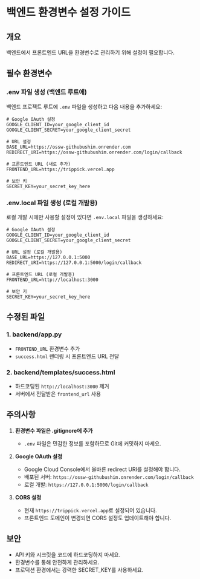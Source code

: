 # 백엔드 환경변수 설정 가이드

## 개요
백엔드에서 프론트엔드 URL을 환경변수로 관리하기 위해 설정이 필요합니다.

## 필수 환경변수

### .env 파일 생성 (백엔드 루트에)
백엔드 프로젝트 루트에 `.env` 파일을 생성하고 다음 내용을 추가하세요:

```env
# Google OAuth 설정
GOOGLE_CLIENT_ID=your_google_client_id
GOOGLE_CLIENT_SECRET=your_google_client_secret

# URL 설정
BASE_URL=https://ossw-githubushim.onrender.com
REDIRECT_URI=https://ossw-githubushim.onrender.com/login/callback

# 프론트엔드 URL (새로 추가)
FRONTEND_URL=https://trippick.vercel.app

# 보안 키
SECRET_KEY=your_secret_key_here
```

### .env.local 파일 생성 (로컬 개발용)
로컬 개발 시에만 사용할 설정이 있다면 `.env.local` 파일을 생성하세요:

```env
# Google OAuth 설정
GOOGLE_CLIENT_ID=your_google_client_id
GOOGLE_CLIENT_SECRET=your_google_client_secret

# URL 설정 (로컬 개발용)
BASE_URL=https://127.0.0.1:5000
REDIRECT_URI=https://127.0.0.1:5000/login/callback

# 프론트엔드 URL (로컬 개발용)
FRONTEND_URL=http://localhost:3000

# 보안 키
SECRET_KEY=your_secret_key_here
```

## 수정된 파일

### 1. backend/app.py
- `FRONTEND_URL` 환경변수 추가
- `success.html` 렌더링 시 프론트엔드 URL 전달

### 2. backend/templates/success.html
- 하드코딩된 `http://localhost:3000` 제거
- 서버에서 전달받은 `frontend_url` 사용

## 주의사항

1. **환경변수 파일은 .gitignore에 추가**
   - `.env` 파일은 민감한 정보를 포함하므로 Git에 커밋하지 마세요.

2. **Google OAuth 설정**
   - Google Cloud Console에서 올바른 redirect URI를 설정해야 합니다.
   - 배포된 서버: `https://ossw-githubushim.onrender.com/login/callback`
   - 로컬 개발: `https://127.0.0.1:5000/login/callback`

3. **CORS 설정**
   - 현재 `https://trippick.vercel.app`로 설정되어 있습니다.
   - 프론트엔드 도메인이 변경되면 CORS 설정도 업데이트해야 합니다.

## 보안

- API 키와 시크릿을 코드에 하드코딩하지 마세요.
- 환경변수를 통해 안전하게 관리하세요.
- 프로덕션 환경에서는 강력한 SECRET_KEY를 사용하세요. 
